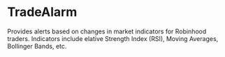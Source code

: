 # TradeAlarm
Provides alerts based on changes in market indicators for Robinhood traders. Indicators include elative Strength Index (RSI), Moving Averages, Bollinger Bands, etc.
